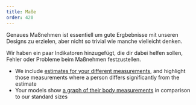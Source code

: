 ```yaml
---
title: Maße
order: 420
---
```


Genaues Maßnehmen ist essentiell um gute Ergbebnisse mit unseren Designs zu erzielen, aber nicht so trivial wie manche vielleicht denken.

Wir haben ein paar Indikatoren hinzugefügt, die dir dabei helfen sollen, Fehler oder Probleme beim Maßnehmen festzustellen.

 - We include [estimates for your different measurements][1], and highlight those measurements where a person differs significantly from the estimate
 - Your models show [a graph of their body measurements][2] in comparison to our standard sizes

[1]: /docs/guide/measurements/estimates/
[2]: /docs/guide/measurements/graph/
